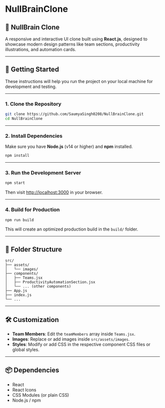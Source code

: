 # NullBrainClone

## 🧠 NullBrain Clone

A responsive and interactive UI clone built using **React.js**, designed to showcase modern design patterns like team sections, productivity illustrations, and automation cards.

---

## 🚀 Getting Started

These instructions will help you run the project on your local machine for development and testing.

---

### 1. Clone the Repository

```bash
git clone https://github.com/SaumyaSingh0208/NullBrainClone.git
cd NullBrainClone
```

---

### 2. Install Dependencies

Make sure you have **Node.js** (v14 or higher) and **npm** installed.

```bash
npm install
```

---

### 3. Run the Development Server

```bash
npm start
```

Then visit [http://localhost:3000](http://localhost:3000) in your browser.

---

### 4. Build for Production

```bash
npm run build
```

This will create an optimized production build in the `build/` folder.

---

## 📁 Folder Structure

```plaintext
src/
├── assets/
│   └── images/
├── components/
│   ├── Teams.jsx
│   ├── ProductivityAutomationSection.jsx
│   └── ... (other components)
├── App.js
├── index.js
└── ...
```

---

## 🛠 Customization

* **Team Members**: Edit the `teamMembers` array inside `Teams.jsx`.
* **Images**: Replace or add images inside `src/assets/images`.
* **Styles**: Modify or add CSS in the respective component CSS files or global styles.

---

## 📦 Dependencies

* React
* React Icons
* CSS Modules (or plain CSS)
* Node.js / npm

